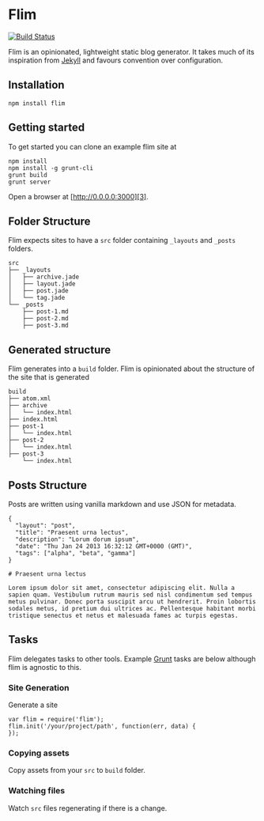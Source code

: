 # Flim

[![Build Status](https://secure.travis-ci.org/shapeshed/flim.png)](http://travis-ci.org/shapeshed/flim)

Flim is an opinionated, lightweight static blog generator. It takes much of its inspiration from [Jekyll][1] and favours convention over configuration.

## Installation

    npm install flim

## Getting started

To get started you can clone an example flim site at 

    npm install
    npm install -g grunt-cli
    grunt build
    grunt server

Open a browser at [http://0.0.0.0:3000][3].

## Folder Structure

Flim expects sites to have a `src` folder containing `_layouts` and `_posts` folders.

    src
    ├── _layouts
    │   ├── archive.jade
    │   ├── layout.jade
    │   ├── post.jade
    │   └── tag.jade
    └── _posts
        ├── post-1.md
        ├── post-2.md
        ├── post-3.md

## Generated structure

Flim generates into a `build` folder. Flim is opinionated about the structure of the site that is generated

    build
    ├── atom.xml
    ├── archive
    │   └── index.html
    ├── index.html
    ├── post-1
    │   └── index.html
    ├── post-2
    │   └── index.html
    ├── post-3
        └── index.html

## Posts Structure

Posts are written using vanilla markdown and use JSON for metadata.

    {
      "layout": "post",
      "title": "Praesent urna lectus",
      "description": "Lorum dorum ipsum",
      "date": "Thu Jan 24 2013 16:32:12 GMT+0000 (GMT)",
      "tags": ["alpha", "beta", "gamma"]
    }

    # Praesent urna lectus

    Lorem ipsum dolor sit amet, consectetur adipiscing elit. Nulla a sapien quam. Vestibulum rutrum mauris sed nisl condimentum sed tempus metus pulvinar. Donec porta suscipit arcu ut hendrerit. Proin lobortis sodales metus, id pretium dui ultrices ac. Pellentesque habitant morbi tristique senectus et netus et malesuada fames ac turpis egestas. 

## Tasks 

Flim delegates tasks to other tools. Example [Grunt][2] tasks are below although flim is agnostic to this. 

### Site Generation

Generate a site

    var flim = require('flim');
    flim.init('/your/project/path', function(err, data) {
    }); 
    
### Copying assets

Copy assets from your `src` to `build` folder.

### Watching files

Watch `src` files regenerating if there is a change.

[1]: https://github.com/mojombo/jekyll
[2]: http://gruntjs.com/
[3]: http://0.0.0.0:3000
